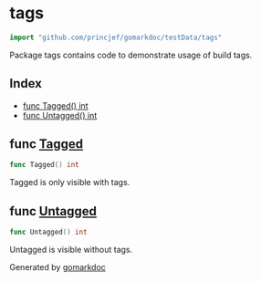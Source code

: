 <!-- Code generated by gomarkdoc. DO NOT EDIT -->

# tags

```go
import "github.com/princjef/gomarkdoc/testData/tags"
```

Package tags contains code to demonstrate usage of build tags.

## Index

- [func Tagged\(\) int](<#Tagged>)
- [func Untagged\(\) int](<#Untagged>)


<a name="Tagged"></a>
## func [Tagged](<https://github.com/princjef/gomarkdoc?path=testData%2Ftags%2Ftagged.go&version=GBmaster&lineStyle=plain&line=7&lineEnd=7&lineStartColumn=1&lineEndColumn=18>)

```go
func Tagged() int
```

Tagged is only visible with tags.

<a name="Untagged"></a>
## func [Untagged](<https://github.com/princjef/gomarkdoc?path=testData%2Ftags%2Funtagged.go&version=GBmaster&lineStyle=plain&line=5&lineEnd=5&lineStartColumn=1&lineEndColumn=20>)

```go
func Untagged() int
```

Untagged is visible without tags.

Generated by [gomarkdoc](<https://github.com/princjef/gomarkdoc>)
